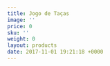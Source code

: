 ```yaml
---
title: Jogo de Taças
image: ''
price: 0
sku: ''
weight: 0
layout: products
date: 2017-11-01 19:21:18 +0000
---
```

